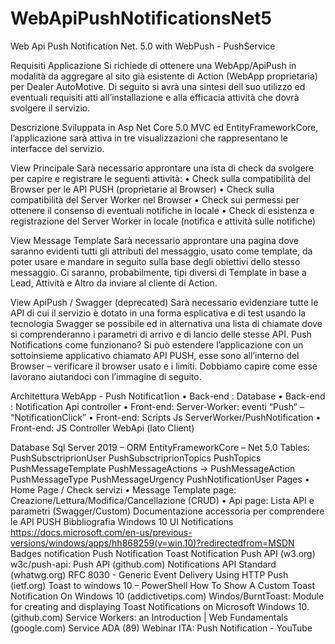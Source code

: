 # WebApiPushNotificationsNet5
Web Api Push Notification Net. 5.0 with WebPush - PushService

Requisiti Applicazione
Si richiede di ottenere una WebApp/ApiPush in modalità da aggregare al sito già esistente di Action (WebApp proprietaria) per Dealer AutoMotive. Di seguito si avrà una sintesi dell suo utilizzo ed eventuali requisiti atti all’installazione e alla efficacia attività che dovrà svolgere il servizio.

Descrizione
Sviluppata in Asp Net Core 5.0 MVC ed EntityFrameworkCore, l’applicazione sarà attiva in tre visualizzazioni che rappresentano le interfacce del servizio.

View Principale
Sarà necessario approntare una ista di check da svolgere per capire e registrare le seguenti attività:
•	Check sulla compatibilità del Browser per le API PUSH (proprietarie al Browser)
•	Check sulla compatibilità del Server Worker nel Browser
•	Check sui permessi per ottenere il consenso di eventuali notifiche in locale
•	Check di esistenza e registrazione del Server Worker in locale (notifica e attività sulle notifiche)

View Message Template
Sarà necessario approntare una pagina dove saranno evidenti tutti gli attributi del messaggio, usato come template, da poter usare e mandare in seguito sulla base degli obiettivi dello stesso messaggio. Ci saranno, probabilmente, tipi diversi di Template in base a Lead, Attività e Altro da inviare al cliente di Action.

View ApiPush / Swagger (deprecated)
Sarà necessario evidenziare tutte le API di cui il servizio è dotato in una forma esplicativa e di test usando la tecnologia Swagger se possibile ed in alternativa una lista di chiamate dove si comprenderanno i parametri di arrivo e di lancio delle stesse API.
Push Notifications come funzionano?
Si può estendere l’applicazione con un sottoinsieme applicativo chiamato API PUSH, esse sono all’interno del Browser – verificare il browser usato e i limiti. Dobbiamo capire come esse lavorano aiutandoci con l’immagine di seguito.

Architettura WebApp - Push Notificat1ion
•	Back-end : Database
•	Back-end : Notification Api controller
•	Front-end: Server-Worker: eventi “Push” – “NotificationClick”
•	Front-end: Scripts Js ServerWorker/PushNotification
•	Front-end: JS Controller WebApi (lato Client)

Database
	Sql Server 2019 – ORM EntityFrameworkCore – Net 5.0
Tables: 
PushSubsctriprionUser
	PushSubsctriprionTopics
PushTopics
PushMessageTemplate 
PushMessageActions -> 
PushMessageAction
	PushMessageType
	PushMessageUrgency
PushNotificationUser
Pages
•	Home Page / Check servizi
•	Message Template page: Creazione/Lettura/Modifica/Cancellazione (CRUD)
•	Api page: Lista API e parametri (Swagger/Custom)
Documentazione accessoria per comprendere le API PUSH
Bibbliografia
Windows 10 UI Notifications
https://docs.microsoft.com/en-us/previous-versions/windows/apps/hh868259(v=win.10)?redirectedfrom=MSDN
Badges notification
Push Notification
Toast Notification
Push API (w3.org)
w3c/push-api: Push API (github.com)
Notifications API Standard (whatwg.org)
RFC 8030 - Generic Event Delivery Using HTTP Push (ietf.org)
Toast to windows 10 – PowerShell
How To Show A Custom Toast Notification On Windows 10 (addictivetips.com)
Windos/BurntToast: Module for creating and displaying Toast Notifications on Microsoft Windows 10. (github.com) 
Service Workers: an Introduction  |  Web Fundamentals (google.com)
Service ADA (89) Webinar ITA: Push Notification - YouTube

